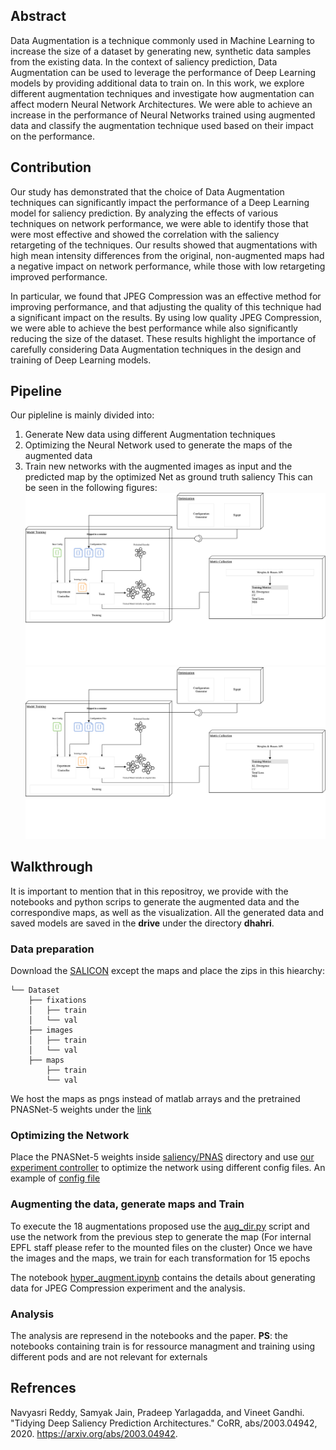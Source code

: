 ## Abstract
Data Augmentation is a technique commonly used in Machine Learning to increase the size of a dataset by generating new, synthetic data samples from the existing data. In the context of saliency prediction, Data Augmentation can be used to leverage the performance of Deep Learning models by providing additional data to train on. In this work, we explore different augmentation techniques and investigate how augmentation can affect modern Neural Network Architectures. We were able to achieve an increase in the performance of Neural Networks trained using augmented data and classify the augmentation technique used based on their impact on the performance.


## Contribution 

Our study has demonstrated that the choice of Data Augmentation techniques can significantly impact the performance of a Deep Learning model for saliency prediction. By analyzing the effects of various techniques on network performance, we were able to identify those that were most effective and showed the correlation with the saliency retargeting of the techniques. Our results showed that augmentations with high mean intensity differences from the original, non-augmented maps had a negative impact on network performance, while those with low retargeting improved performance. 

In particular, we found that JPEG Compression was an effective method for improving performance, and that adjusting the quality of this technique had a significant impact on the results. By using low quality JPEG Compression, we were able to achieve the best performance while also significantly reducing the size of the dataset. These results highlight the importance of carefully considering Data Augmentation techniques in the design and training of Deep Learning models.

## Pipeline 
Our pipleline is mainly divided into: 
1. Generate New data using different Augmentation techniques
2. Optimizing the Neural Network used to generate the maps of the augmented data
3. Train new networks with the augmented images as input and the predicted map by the optimized Net as ground truth saliency
This can be seen in the following figures:
![netopt](readme_figures/netoptpipe.png)
![augment%20opt.png](readme_figures/netoptpipe.png)


## Walkthrough 
It is important to mention that in this repositroy, we provide with the notebooks and python scrips to generate the augmented data and the correspondive maps, as well as the visualization. 
All the generated data and saved models are saved in the **drive** under the directory **dhahri**. 

### Data preparation
Download the [SALICON](http://salicon.net/challenge-2017/) except the maps and place the zips in this hiearchy: 

```
└── Dataset  
    ├── fixations  
    │   ├── train  
    │   └── val  
    ├── images  
    │   ├── train  
    │   └── val  
    ├── maps  
        ├── train  
        └── val  
```
We host the maps as pngs instead of matlab arrays and the pretrained PNASNet-5 weights under the [link](https://drive.google.com/drive/folders/1HzpXVcO7rWJT3hX_u-4SLHwJKuvdyFLC?usp=sharing)

### Optimizing the Network 
Place the PNASNet-5 weights inside [saliency/PNAS](saliency/PNAS) directory and use [our experiment controller](saliency/SimpleNet/experiment.py) to optimize the network using different config files. 
An example of [config file](saliency/cfgs/testbenchmark_1.json) 

### Augmenting the data, generate maps and Train
To execute the 18 augmentations proposed use the [aug_dir.py](saliency/aug_dir.py) script and use the network from the previous step to generate the map (For internal EPFL staff please refer to the mounted files on the cluster)
Once we have the images and the maps, we train for each transformation for 15 epochs

The notebook [hyper_augment.ipynb](notebooks/hyper_augment.ipynb) contains the details about generating data for JPEG Compression experiment and the analysis.

### Analysis 
The analysis are represend in the notebooks and the paper. 
**PS**: the notebooks containing train is for ressource managment and training using different pods and are not relevant for externals

## Refrences
Navyasri Reddy, Samyak Jain, Pradeep Yarlagadda, and Vineet Gandhi. "Tidying Deep Saliency Prediction Architectures." CoRR, abs/2003.04942, 2020. https://arxiv.org/abs/2003.04942.

